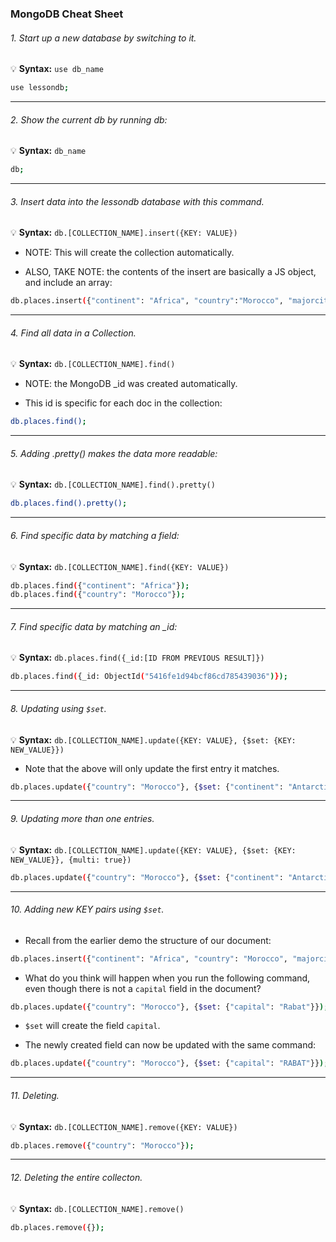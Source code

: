### MongoDB Cheat Sheet

###### 1. Start up a new database by switching to it.

💡 __Syntax:__ `use db_name` 

```bash
use lessondb;
```

---

###### 2. Show the current db by running db:

💡 __Syntax:__ `db_name`

```bash
db;
```

---

###### 3. Insert data into the lessondb database with this command.

💡 __Syntax:__ `db.[COLLECTION_NAME].insert({KEY: VALUE})`

* NOTE: This will create the collection automatically.

* ALSO, TAKE NOTE: the contents of the insert are basically a JS object, and include an array:

```bash
db.places.insert({"continent": "Africa", "country":"Morocco", "majorcities": ["Casablanca", "Fez", "Marrakech"]});
```

---

###### 4. Find all data in a Collection.

💡 __Syntax:__ `db.[COLLECTION_NAME].find()`

* NOTE: the MongoDB _id was created automatically.

* This id is specific for each doc in the collection:

```bash
db.places.find();
```

---

###### 5. Adding .pretty() makes the data more readable:

💡 __Syntax:__ `db.[COLLECTION_NAME].find().pretty()`

```bash
db.places.find().pretty();
```

---

###### 6. Find specific data by matching a field:

💡 __Syntax:__ `db.[COLLECTION_NAME].find({KEY: VALUE})`

```bash
db.places.find({"continent": "Africa"});
db.places.find({"country": "Morocco"});
```

---

###### 7. Find specific data by matching an _id:

💡 __Syntax:__ `db.places.find({_id:[ID FROM PREVIOUS RESULT]})`

```bash
db.places.find({_id: ObjectId("5416fe1d94bcf86cd785439036")});
```

---

###### 8. Updating using `$set`.

💡 __Syntax:__ `db.[COLLECTION_NAME].update({KEY: VALUE}, {$set: {KEY: NEW_VALUE}})`

* Note that the above will only update the first entry it matches.

```bash
db.places.update({"country": "Morocco"}, {$set: {"continent": "Antarctica"}});
```

---

###### 9. Updating more than one entries.

💡 __Syntax:__ `db.[COLLECTION_NAME].update({KEY: VALUE}, {$set: {KEY: NEW_VALUE}}, {multi: true})`

```bash
db.places.update({"country": "Morocco"}, {$set: {"continent": "Antarctica"}}, {multi: true})
```

---

###### 10. Adding new KEY pairs using `$set`.

* Recall from the earlier demo the structure of our document:

```bash
db.places.insert({"continent": "Africa", "country": "Morocco", "majorcities": ["Casablanca", "Fez", "Marrakech"]});
```

* What do you think will happen when you run the following command, even though there is not a `capital` field in the document?

```bash
db.places.update({"country": "Morocco"}, {$set: {"capital": "Rabat"}});
```

* `$set` will create the field `capital`.

* The newly created field can now be updated with the same command:

```bash
db.places.update({"country": "Morocco"}, {$set: {"capital": "RABAT"}});
```

----

###### 11. Deleting.

💡 __Syntax:__ `db.[COLLECTION_NAME].remove({KEY: VALUE})`

```bash
db.places.remove({"country": "Morocco"});
```

---

###### 12. Deleting the entire collecton.

💡 __Syntax:__ `db.[COLLECTION_NAME].remove()`


```bash
db.places.remove({});
```